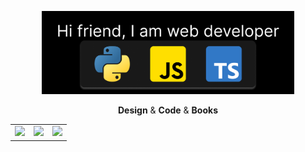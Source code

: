 <p align="center"><img src="https://github.com/MindBreakerGM/MindBreakerGM/blob/main/greeting.png" width="80%"/></p>
<p align="middle">
  <b>Design</b> & <b>Code</b> & <b>Books</b>
</p>
<p align="middle">
  <table>
      <tr>
        <td>
          <img  style="max-width: 100%;" src="https://github-readme-stats.vercel.app/api?username=MindBreakerGM&show_icons=true&hide_border=true&theme=aura_dark"/>
          </td>
          <td>
            <img  style="max-width: 100%;" width="600px" src="https://github-readme-stats.vercel.app/api/top-langs/?username=MindBreakerGM&show_icons=true"/>
          </td>
          <td>
            <img  style="max-width: 100%;" width="600px" src="https://www.codewars.com/users/MindBreakerGM/badges/large"/>
          </td>
      </tr>
  </table>
<p>
